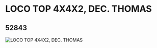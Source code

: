 # LOCO TOP 4X4X2, DEC. THOMAS
## 52843
![LOCO TOP 4X4X2, DEC. THOMAS](https://lc-www-live-s.legocdn.com/media/bricks/5/2/4262114.jpg)